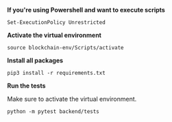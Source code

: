 **If you're using Powershell and want to execute scripts** 
```
Set-ExecutionPolicy Unrestricted
```

**Activate the virtual environment**
```
source blockchain-env/Scripts/activate
```

**Install all packages**
```
pip3 install -r requirements.txt
```

**Run the tests**

Make sure to activate the virtual environment.

```
python -m pytest backend/tests
```

